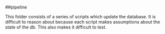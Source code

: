 ##pipeline

This folder consists of a series of scripts which update the database. It is difficult to reason about because each script makes assumptions about the state of the db. This also makes it difficult to test. 


